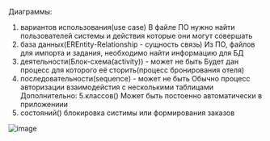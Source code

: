 Диаграммы:
1. вариантов использования(use case) 
В файле ПО нужно найти пользователей системы и действия которые они могут совершать
2. база данных(EREntity-Relationship - сущность связь)
Из ПО, файлов для импорта и задания, необходимо найти информацию для БД
3. деятельности(Блок-схема(activity)) - может не быть
Будет дан процесс для которого её сторить(процесс бронирования отеля) 
4. последовательности(sequence) - может не быть
Обычно процесс авторизации взаимодейстия с несколькими таблицами
Дополнительно: 
5.классов()
Может быть постоенно автоматически в приложениии 
6. состояний() 
блокировка систимы или формирования заказов

![image](https://github.com/Kulikov205/DemoEkzamen/assets/97594290/c690d765-589d-46b9-b1a7-51e68b6f9aa3)
